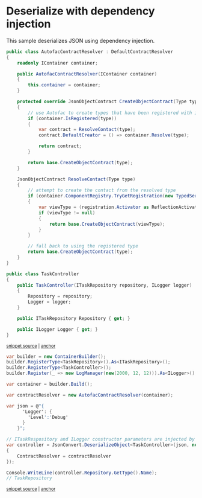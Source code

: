# Deserialize with dependency injection

This sample deserializes JSON using dependency injection.

<!-- snippet: DeserializeWithDependencyInjectionTypes -->
<a id='snippet-deserializewithdependencyinjectiontypes'></a>
```cs
public class AutofacContractResolver : DefaultContractResolver
{
    readonly IContainer container;

    public AutofacContractResolver(IContainer container)
    {
        this.container = container;
    }

    protected override JsonObjectContract CreateObjectContract(Type type)
    {
        // use Autofac to create types that have been registered with it
        if (container.IsRegistered(type))
        {
            var contract = ResolveContact(type);
            contract.DefaultCreator = () => container.Resolve(type);

            return contract;
        }

        return base.CreateObjectContract(type);
    }

    JsonObjectContract ResolveContact(Type type)
    {
        // attempt to create the contact from the resolved type
        if (container.ComponentRegistry.TryGetRegistration(new TypedService(type), out var registration))
        {
            var viewType = (registration.Activator as ReflectionActivator)?.LimitType;
            if (viewType != null)
            {
                return base.CreateObjectContract(viewType);
            }
        }

        // fall back to using the registered type
        return base.CreateObjectContract(type);
    }
}

public class TaskController
{
    public TaskController(ITaskRepository repository, ILogger logger)
    {
        Repository = repository;
        Logger = logger;
    }

    public ITaskRepository Repository { get; }

    public ILogger Logger { get; }
}
```
<sup><a href='/src/Tests/Documentation/Samples/Serializer/DeserializeWithDependencyInjection.cs#L11-L66' title='Snippet source file'>snippet source</a> | <a href='#snippet-deserializewithdependencyinjectiontypes' title='Start of snippet'>anchor</a></sup>
<!-- endSnippet -->

<!-- snippet: DeserializeWithDependencyInjectionUsage -->
<a id='snippet-deserializewithdependencyinjectionusage'></a>
```cs
var builder = new ContainerBuilder();
builder.RegisterType<TaskRepository>().As<ITaskRepository>();
builder.RegisterType<TaskController>();
builder.Register(_ => new LogManager(new(2000, 12, 12))).As<ILogger>();

var container = builder.Build();

var contractResolver = new AutofacContractResolver(container);

var json = @"{
      'Logger': {
        'Level':'Debug'
      }
    }";

// ITaskRespository and ILogger constructor parameters are injected by Autofac
var controller = JsonConvert.DeserializeObject<TaskController>(json, new JsonSerializerSettings
{
    ContractResolver = contractResolver
});

Console.WriteLine(controller.Repository.GetType().Name);
// TaskRepository
```
<sup><a href='/src/Tests/Documentation/Samples/Serializer/DeserializeWithDependencyInjection.cs#L71-L97' title='Snippet source file'>snippet source</a> | <a href='#snippet-deserializewithdependencyinjectionusage' title='Start of snippet'>anchor</a></sup>
<!-- endSnippet -->
